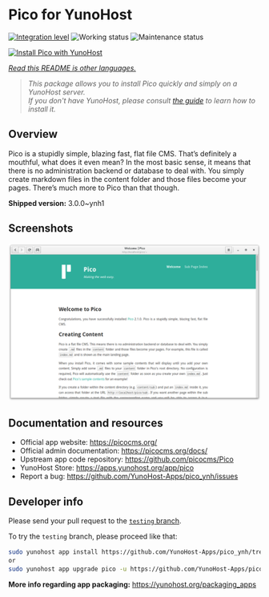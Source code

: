 <!--
N.B.: This README was automatically generated by <https://github.com/YunoHost/apps/tree/master/tools/readme_generator>
It shall NOT be edited by hand.
-->

# Pico for YunoHost

[![Integration level](https://dash.yunohost.org/integration/pico.svg)](https://dash.yunohost.org/appci/app/pico) ![Working status](https://ci-apps.yunohost.org/ci/badges/pico.status.svg) ![Maintenance status](https://ci-apps.yunohost.org/ci/badges/pico.maintain.svg)

[![Install Pico with YunoHost](https://install-app.yunohost.org/install-with-yunohost.svg)](https://install-app.yunohost.org/?app=pico)

*[Read this README is other languages.](./ALL_README.md)*

> *This package allows you to install Pico quickly and simply on a YunoHost server.*  
> *If you don't have YunoHost, please consult [the guide](https://yunohost.org/install) to learn how to install it.*

## Overview

Pico is a stupidly simple, blazing fast, flat file CMS. That’s definitely a mouthful, what does it even mean? In the most basic sense, it means that there is no administration backend or database to deal with. You simply create markdown files in the content folder and those files become your pages. There’s much more to Pico than that though.

**Shipped version:** 3.0.0~ynh1

## Screenshots

![Screenshot of Pico](./doc/screenshots/screenshot.png)

## Documentation and resources

- Official app website: <https://picocms.org/>
- Official admin documentation: <https://picocms.org/docs/>
- Upstream app code repository: <https://github.com/picocms/Pico>
- YunoHost Store: <https://apps.yunohost.org/app/pico>
- Report a bug: <https://github.com/YunoHost-Apps/pico_ynh/issues>

## Developer info

Please send your pull request to the [`testing` branch](https://github.com/YunoHost-Apps/pico_ynh/tree/testing).

To try the `testing` branch, please proceed like that:

```bash
sudo yunohost app install https://github.com/YunoHost-Apps/pico_ynh/tree/testing --debug
or
sudo yunohost app upgrade pico -u https://github.com/YunoHost-Apps/pico_ynh/tree/testing --debug
```

**More info regarding app packaging:** <https://yunohost.org/packaging_apps>
